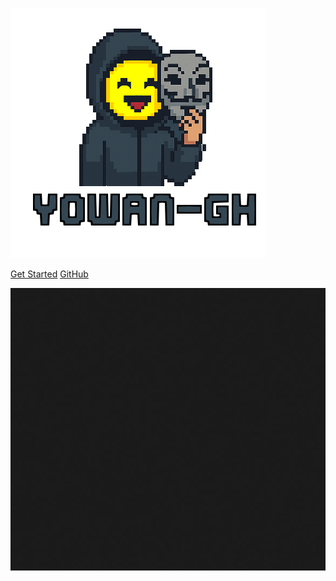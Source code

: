 <!-- _coverpage.md -->

![cover](assets/coverpage.png)

[Get Started](/README.md)
[GitHub](https://github.com/yowan-gh/TSSR)

<!-- background image --> 

![](assets/noise-bg.png)
